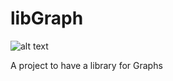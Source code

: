# libGraph
![alt text](https://travis-ci.org/BenGoodwin25/libGraph.svg?branch=master)

A project to have a library for Graphs
